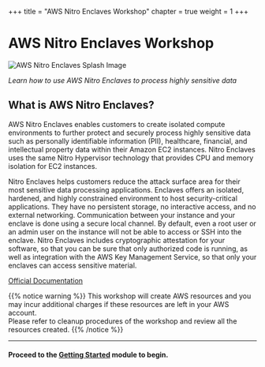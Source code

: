 +++
title = "AWS Nitro Enclaves Workshop"
chapter = true
weight = 1
+++


# AWS Nitro Enclaves Workshop

![AWS Nitro Enclaves Splash Image](/images/nitro-enclaves.png?featherlight=false)

_Learn how to use AWS Nitro Enclaves to process highly sensitive data_
## What is AWS Nitro Enclaves?

AWS Nitro Enclaves enables customers to create isolated compute environments to further protect and securely process highly sensitive data such as personally identifiable information (PII), healthcare, financial, and intellectual property data within their Amazon EC2 instances. Nitro Enclaves uses the same Nitro Hypervisor technology that provides CPU and memory isolation for EC2 instances.

Nitro Enclaves helps customers reduce the attack surface area for their most sensitive data processing applications. Enclaves offers an isolated, hardened, and highly constrained environment to host security-critical applications. They have no persistent storage, no interactive access, and no external networking. Communication between your instance and your enclave is done using a secure local channel. By default, even a root user or an admin user on the instance will not be able to access or SSH into the enclave. Nitro Enclaves includes cryptographic attestation for your software, so that you can be sure that only authorized code is running, as well as integration with the AWS Key Management Service, so that only your enclaves can access sensitive material.

[Official Documentation](https://docs.aws.amazon.com/enclaves/latest/user/nitro-enclave.html)

{{% notice warning %}}
This workshop will create AWS resources and you may incur additional charges if these resources are left in your AWS account.  
Please refer to cleanup procedures <!--in each section--> of the workshop and review all the resources created<!-- by automated stacks-->.
{{% /notice %}}

---
#### Proceed to the [Getting Started](getting-started.html) module to begin.